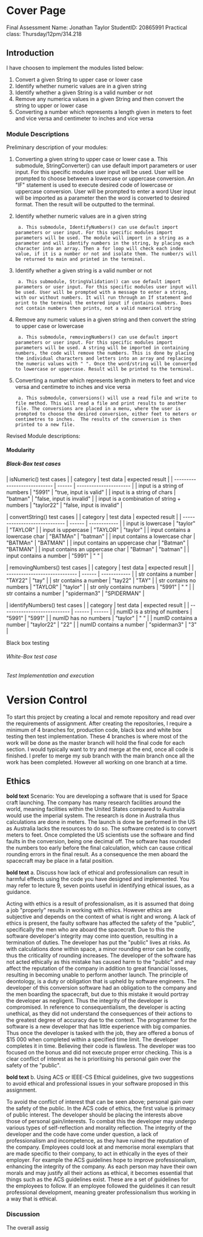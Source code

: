# Cover Page 

Final Assessment 
Name: Jonathan Taylor 
StudentID: 20865991
Practical class: Thursday/12pm/314.218

## Introduction

I have choosen to implement the modules listed below:
1. Convert a given String to upper case or lower case 
2. Identify whether numeric values are in a given string 
3. Identify whether a given String is a valid number or not 
4. Remove any numerica values in a given String and then convert the string to upper or lower case 
5. Converting a number which represents a length given in meters to feet and vice versa and centimeter to inches and vice versa

### Module Descriptions

Preliminary description of your modules: 

1.  Converting a given string to upper case or lower case
		a. This submodule, StringConverter() can use default import parameters or user input. For this specific modules user input will be used. User will be prompted to choose between a lowercase or uppercase conversion. An "IF" statement is used to execute desired code of lowercase or uppercase conversion. User will be prompted to enter a word  User input will be imported as a parameter then the word is converted to desired format. Then the result will be outputted to the terminal.

2. Identify whether numeric values are in a given string 

		a. This submodule, IdentifyNumbers() can use default import parameters or user input. For this specific modules import parameters will be used. The module will import in a string as a parameter and will identify numbers in the string, by placing each character into an array. Then a for loop will check each index value, if it is a number or not and isolate them. The number/s will be returned to main and printed in the terminal. 

3. Identify whether a given string is a valid number or not 

		a. This submodule, StringValidation() can use default import parameters or user input. For this specific modules user input will be used. User will be prompted with a message to enter a string, with our without numbers. It will run through an If statement and print to the terminal the entered input if contains numbers. Does not contain numbers then prints, not a valid numerical string 

4. Remove any numeric values in a given string and then convert the string to upper case or lowercase 

		a. This submodule, removingNumbers() can use default import parameters or user input. For this specific modules import parameters will be used. A string will be imported in containing numbers, the code will remove the numbers. This is done by placing the individual characters and letters into an array and replacing the numeric values with " ". Once the word/string will be converted to lowercase or uppercase. Result will be printed to the terminal. 

5. Converting a number which represents length in meters to feet and vice versa and centimetre to inches and vice versa

		a. This submodule, conversions() will use a read file and write to file method. This will read a file and print results to another file. The conversions are placed in a menu, where the user is prompted to choose the desired conversion, either feet to meters or centimetres to inches.  The results of the conversion is then printed to a new file. 

Revised Module descriptions: 

#### Modularity 

##### Black-Box test cases 

| isNumeric() test cases | 
| category | test data | expected result |
| ---------------------------- | ------ | ---------------------- | 
| input is a string of numbers | "5991" | "true, input is valid" | 
| input is a string of chars   | "batman" | "false, input is invalid" |
| input is a combination of string + numbers | "taylor22" | "false, input is invalid" | 

| convertString() test cases | 
| category | test data | expected result |
| ----------------------------- | ------ | ------------ | 
| input is lowercase | "taylor" | "TAYLOR" | 
| input is uppercase | "TAYLOR" | "taylor" |
| input contains a lowercase char | "BATMAn" | "batman" | 
| input contains a lowercase char | "BATMAn" | "BATMAN" | 
| input contains an uppercase char | "Batman" | "BATMAN" | 
| input contains an uppercase char | "Batman" | "batman" | 
| input contains a number | "5991" | " " | 

| removingNumbers() test cases | 
| category | test data | expected result |
| ----------------------------- | ------ | ------------ | 
| str contains a number | "TAY22" | "tay" | 
| str contains a number | "tay22" | "TAY" | 
| str contains no numbers | "TAYLOR" | "taylor" | 
| str only contains numbers | "5991" | " " | 
| str contains a number | "spiderman3" | "SPIDERMAN" | 

| identifyNumbers() test cases | 
| category | test data | expected result |
| ---------------------------- | ------ | ------ | 
| numID is a string of numbers | "5991" | "5991" | 
| numID has no numbers | "taylor" | " " | 
| numID contains a number | "taylor22" | "22" | 
| numID contains a number | "spiderman3" | "3" | 

Black box testing 

###### White-Box test case 



###### Test Implementation and execution 

# Version Control 

To start this project by creating a local and remote repository and read over the requirements of assignment. After creating the repositories, I require a minimum of 4 branches for, production code, black box and white box testing then test implementation. These 4 branches is where most of the work will be done as the master branch will hold the final code for each section. I would typically want to try and merge at the end, once all code is finished. I prefer to merge my sub branch with the main branch once all the work has been completed. However all working on one branch at a time.

## Ethics

**bold text**
Scenario: 
You are developing a software that is used for Space craft launching. The company has many research facilities around the world, meaning facilities within the United States compared to Australia would use the imperial system. The research is done in Australia thus calculations are done in meters. The launch is done be performed in the US as Australia lacks the resources to do so. The software created is to convert meters to feet. Once completed the US scientists use the software and find faults in the conversion, being one decimal off. The software has rounded the numbers too early before the final calculation, which can cause critical rounding errors in the final result. As a consequence the men aboard the spacecraft may be place in a fatal position. 

**bold text**
a. Discuss how lack of ethical and professionalism can result in harmful effects using the code you have designed and implemented. You may refer to lecture 9, seven points useful in identifying ethical issues, as a guidance.

Acting with ethics is a result of professionalism, as it is assumed that doing a job "properly" results in working with ethics. However ethics are subjective and depends on the context of what is right and wrong. A lack of ethics is present, the faulty software has affected the safety of the "public", specifically the men who are aboard the spacecraft. Due to this the software developer's integrity may come into question, resulting in a termination of duties. The developer has put the  "public" lives at risks. As with calculations done within space, a minor rounding error can be costly, thus the criticality of rounding increases. The developer of the software has not acted ethically as this mistake has caused harm to the "public" and may affect the reputation of the company in addition to great financial losses, resulting in becoming  unable to perform another launch. The principle of deontology, is a duty or obligation that is upheld by software engineers. The developer of this conversion software had an obligation to the company and the men boarding the spacecraft, but due to this mistake it would portray the developer as negligent. Thus the integrity of the developer is compromised. In reference to consequentialism, the developer is acting unethical, as they did not understand the consequences of their actions to the greatest degree of accuracy due to the context. The programmer for the software is a new developer that has little experience with big companies. Thus once the developer is tasked with the job, they are offered a bonus of $15 000 when completed within a specified time limit. The developer completes it in time. Believing their code is flawless. The developer was too focused on the bonus and did not execute proper error checking. This is a clear conflict of interest as he is prioritising his personal gain over the safety of the "public".  

**bold text**
b. Using ACS or IEEE-CS Ethical guidelines, give two suggestions to avoid ethical and professional issues in your software proposed in this assignment. 

To avoid the conflict of interest that can be seen above; personal gain over the safety of the public. In the ACS code of ethics, the first value is primacy of public interest. The developer should be placing the interests above those of personal gain/interests. To combat this the developer may undergo various types of self-reflection and morality reflection. The integrity of the developer and the code have come under question, a lack of professionalism and incompetence, as they have ruined the reputation of the company. Employees could look at and memorise moral exemplars that are made specific to their company, to act in ethically in the eyes of their employer. For example the ACS guidelines hope to improve professionalism, enhancing the integrity of the company. As each person may have their own morals and may justify all their actions as ethical, it becomes essential that things such as the ACS guidelines exist. These are a set of guidelines for the employees to follow. If an employee followed the guidelines it can result professional development, meaning greater professionalism thus working in a way that is ethical. 

### Discussion

The overall assig